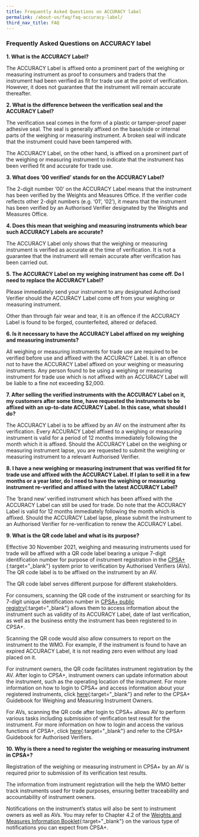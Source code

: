 ```yaml
---
title: Frequently Asked Questions on ACCURACY label
permalink: /about-us/faq/faq-accuracy-label/
third_nav_title: FAQ
---
```

### Frequently Asked Questions on ACCURACY label

**1. What is the ACCURACY Label?**
 
The ACCURACY Label is affixed onto a prominent part of the weighing or measuring instrument as proof to consumers and traders that the instrument had been verified as fit for trade use at the point of verification. However, it does not guarantee that the instrument will remain accurate thereafter. 

**2. What is the difference between the verification seal and the ACCURACY Label?** 

The verification seal comes in the form of a plastic or tamper-proof paper adhesive seal. The seal is generally affixed on the base/side or internal parts of the weighing or measuring instrument. A broken seal will indicate that the instrument could have been tampered with. 

The ACCURACY Label, on the other hand, is affixed on a prominent part of the weighing or measuring instrument to indicate that the instrument has been verified fit and accurate for trade use. 

**3. What does ’00 verified’ stands for on the ACCURACY Label?**
 
The 2-digit number ‘00’ on the ACCURACY Label means that the instrument has been verified by the Weights and Measures Office. If the verifier code reflects other 2-digit numbers (e.g. ‘01’, ‘02’), it means that the instrument has been verified by an Authorised Verifier designated by the Weights and Measures Office. 

**4. Does this mean that weighing and measuring instruments which bear such ACCURACY Labels are accurate?**
 
The ACCURACY Label only shows that the weighing or measuring instrument is verified as accurate at the time of verification. It is not a guarantee that the instrument will remain accurate after verification has been carried out. 

**5. The ACCURACY Label on my weighing instrument has come off. Do I need to replace the ACCURACY Label?**
 
Please immediately send your instrument to any designated Authorised Verifier should the ACCURACY Label come off from your weighing or measuring instrument. 

Other than through fair wear and tear, it is an offence if the ACCURACY Label is found to be forged, counterfeited, altered or defaced.

**6. Is it necessary to have the ACCURACY Label affixed on my weighing and measuring instruments?**
 
All weighing or measuring instruments for trade use are required to be verified before use and affixed with the ACCURACY Label. It is an offence not to have the ACCURACY Label affixed on your weighing or measuring instruments. Any person found to be using a weighing or measuring instrument for trade use which is not affixed with an ACCURACY Label will be liable to a fine not exceeding $2,000. 

**7. After selling the verified instruments with the ACCURACY Label on it, my customers after some time, have requested the instruments to be affixed with an up-to-date ACCURACY Label. In this case, what should I do?**

The ACCURACY Label is to be affixed by an AV on the instrument after its verification. Every ACCURACY Label affixed to a weighing or measuring instrument is valid for a period of 12 months immediately following the month which it is affixed. Should the ACCURACY Label on the weighing or measuring instrument lapse, you are requested to submit the weighing or measuring instrument to a relevant Authorised Verifier. 

**8. I have a new weighing or measuring instrument that was verified fit for trade use and affixed with the ACCURACY Label. If I plan to sell it in a few months or a year later, do I need to have the weighing or measuring instrument re-verified and affixed with the latest ACCURACY Label?**
 
The ‘brand new’ verified instrument which has been affixed with the ACCURACY Label can still be used for trade. Do note that the ACCURACY Label is valid for 12 months immediately following the month which is affixed. Should the ACCURACY Label lapse, please submit the instrument to an Authorised Verifier for re-verification to renew the ACCURACY Label.

**9. What is the QR code label and what is its purpose?**

Effective 30 November 2021, weighing and measuring instruments used for trade will be affixed with a QR code label bearing a unique 7-digit identification number for purpose of instrument registration in the [CPSA+](https://www.cpsaplus.gov.sg){:target="_blank"}  system prior to verification by Authorised Verifiers (AVs). The QR code label is to be affixed on the instrument by an AV.

The QR code label serves different purpose for different stakeholders. 

For consumers, scanning the QR code of the instrument or searching for its 7-digit unique identification number in [CPSA+ public registry](https://www.cpsaplus.gov.sg/Homepage/PublicRegistryInstrumentList ){:target="_blank"} allows them to access information about the instrument such as validity of its ACCURACY Label, date of last verification, as well as the business entity the instrument has been registered to in CPSA+.

Scanning the QR code would also allow consumers to report on the instrument to the WMO. For example, if the instrument is found to have an expired ACCURACY Label, it is not reading zero even without any load placed on it. 

For instrument owners, the QR code facilitates instrument registration by the AV. After login to CPSA+, instrument owners can update information about the instrument, such as the operating location of the instrument. For more information on how to login to CPSA+ and access information about your registered instruments, click [here](https://www.cpsaplus.gov.sg){:target="_blank"} and refer to the CPSA+ Guidebook for Weighing and Measuring Instrument Owners. 

For AVs, scanning the QR code after login to CPSA+ allows AV to perform various tasks including submission of verification test result for the instrument. For more information on how to login and access the various functions of CPSA+, click [here](https://www.cpsaplus.gov.sg){:target="_blank"} and refer to the CPSA+ Guidebook for Authorised Verifiers.

**10. Why is there a need to register the weighing or measuring instrument in CPSA+?**

Registration of the weighing or measuring instrument in CPSA+ by an AV is required prior to submission of its verification test results. 

The information from instrument registration will the help the WMO better track instruments used for trade purposes, ensuring better traceability and accountability of instrument owners. 

Notifications on the instrument’s status will also be sent to instrument owners as well as AVs. You may refer to Chapter 4.2 of the [Weights and Measures Information Booklet](/files/businesses/wmo_info_booklet.pdf){:target="_blank"} on the various type of notifications you can expect from CPSA+.